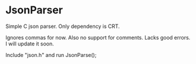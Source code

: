 # JsonParser
Simple C json parser. Only dependency is CRT.

Ignores commas for now. Also no support for comments. Lacks good errors. I will update it soon.

Include "json.h" and run JsonParse();
